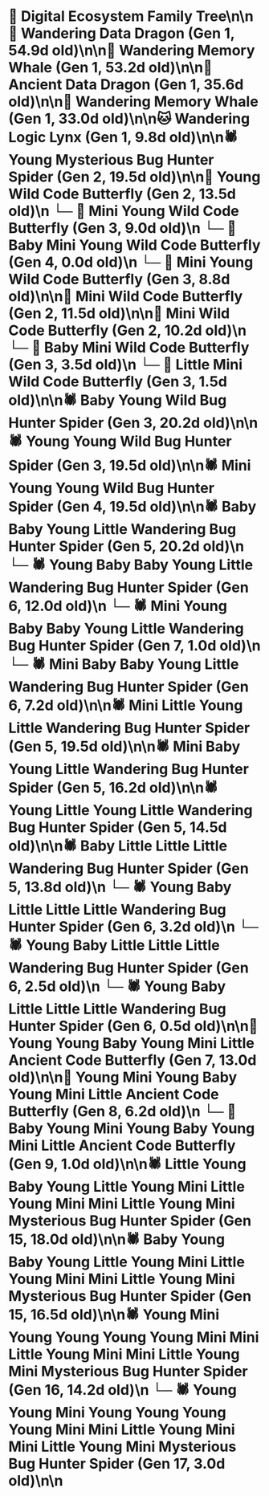 # 🌳 Digital Ecosystem Family Tree\n\n🐉 Wandering Data Dragon (Gen 1, 54.9d old)\n\n🐋 Wandering Memory Whale (Gen 1, 53.2d old)\n\n🐉 Ancient Data Dragon (Gen 1, 35.6d old)\n\n🐋 Wandering Memory Whale (Gen 1, 33.0d old)\n\n🐱 Wandering Logic Lynx (Gen 1, 9.8d old)\n\n🕷️ Young Mysterious Bug Hunter Spider (Gen 2, 19.5d old)\n\n🦋 Young Wild Code Butterfly (Gen 2, 13.5d old)\n  └─ 🦋 Mini Young Wild Code Butterfly (Gen 3, 9.0d old)\n    └─ 🦋 Baby Mini Young Wild Code Butterfly (Gen 4, 0.0d old)\n  └─ 🦋 Mini Young Wild Code Butterfly (Gen 3, 8.8d old)\n\n🦋 Mini Wild Code Butterfly (Gen 2, 11.5d old)\n\n🦋 Mini Wild Code Butterfly (Gen 2, 10.2d old)\n  └─ 🦋 Baby Mini Wild Code Butterfly (Gen 3, 3.5d old)\n  └─ 🦋 Little Mini Wild Code Butterfly (Gen 3, 1.5d old)\n\n🕷️ Baby Young Wild Bug Hunter Spider (Gen 3, 20.2d old)\n\n🕷️ Young Young Wild Bug Hunter Spider (Gen 3, 19.5d old)\n\n🕷️ Mini Young Young Wild Bug Hunter Spider (Gen 4, 19.5d old)\n\n🕷️ Baby Baby Young Little Wandering Bug Hunter Spider (Gen 5, 20.2d old)\n  └─ 🕷️ Young Baby Baby Young Little Wandering Bug Hunter Spider (Gen 6, 12.0d old)\n    └─ 🕷️ Mini Young Baby Baby Young Little Wandering Bug Hunter Spider (Gen 7, 1.0d old)\n  └─ 🕷️ Mini Baby Baby Young Little Wandering Bug Hunter Spider (Gen 6, 7.2d old)\n\n🕷️ Mini Little Young Little Wandering Bug Hunter Spider (Gen 5, 19.5d old)\n\n🕷️ Mini Baby Young Little Wandering Bug Hunter Spider (Gen 5, 16.2d old)\n\n🕷️ Young Little Young Little Wandering Bug Hunter Spider (Gen 5, 14.5d old)\n\n🕷️ Baby Little Little Little Wandering Bug Hunter Spider (Gen 5, 13.8d old)\n  └─ 🕷️ Young Baby Little Little Little Wandering Bug Hunter Spider (Gen 6, 3.2d old)\n  └─ 🕷️ Young Baby Little Little Little Wandering Bug Hunter Spider (Gen 6, 2.5d old)\n  └─ 🕷️ Young Baby Little Little Little Wandering Bug Hunter Spider (Gen 6, 0.5d old)\n\n🦋 Young Young Baby Young Mini Little Ancient Code Butterfly (Gen 7, 13.0d old)\n\n🦋 Young Mini Young Baby Young Mini Little Ancient Code Butterfly (Gen 8, 6.2d old)\n  └─ 🦋 Baby Young Mini Young Baby Young Mini Little Ancient Code Butterfly (Gen 9, 1.0d old)\n\n🕷️ Little Young Baby Young Little Young Mini Little Young Mini Mini Little Young Mini Mysterious Bug Hunter Spider (Gen 15, 18.0d old)\n\n🕷️ Baby Young Baby Young Little Young Mini Little Young Mini Mini Little Young Mini Mysterious Bug Hunter Spider (Gen 15, 16.5d old)\n\n🕷️ Young Mini Young Young Young Young Mini Mini Little Young Mini Mini Little Young Mini Mysterious Bug Hunter Spider (Gen 16, 14.2d old)\n  └─ 🕷️ Young Young Mini Young Young Young Young Mini Mini Little Young Mini Mini Little Young Mini Mysterious Bug Hunter Spider (Gen 17, 3.0d old)\n\n